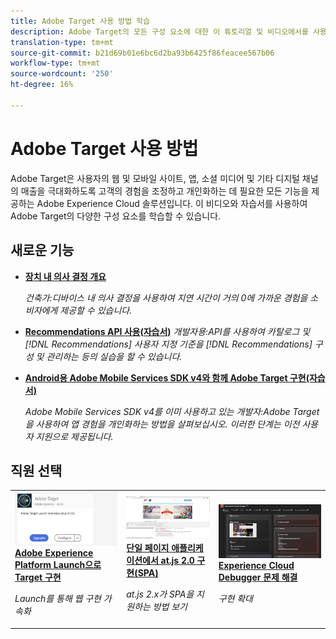 ```yaml
---
title: Adobe Target 사용 방법 학습
description: Adobe Target의 모든 구성 요소에 대한 이 튜토리얼 및 비디오에서를 사용하는 방법을 살펴봅니다. 강력한 Adobe Target 기능 활용
translation-type: tm+mt
source-git-commit: b21d69b01e6bc6d2ba93b6425f86feacee567b06
workflow-type: tm+mt
source-wordcount: '250'
ht-degree: 16%

---
```



# Adobe Target 사용 방법

Adobe Target은 사용자의 웹 및 모바일 사이트, 앱, 소셜 미디어 및 기타 디지털 채널의 매출을 극대화하도록 고객의 경험을 조정하고 개인화하는 데 필요한 모든 기능을 제공하는 Adobe Experience Cloud 솔루션입니다. 이 비디오와 자습서를 사용하여 Adobe Target의 다양한 구성 요소를 학습할 수 있습니다.

## 새로운 기능

* **[장치 내 의사 결정 개요](implementation/on-device-decisioning-overview.md)**

   *건축가:디바이스 내 의사 결정을 사용하여 지연 시간이 거의 0에 가까운 경험을 소비자에게 제공할 수 있습니다.*
* **[Recommendations API 사용(자습서)](recommendations-api-tutorial/recs-api-overview.md)**
   *개발자용:API를 사용하여 카탈로그 및  [!DNL Recommendations] 사용자 지정 기준을  [!DNL Recommendations] 구성 및 관리하는 등의 실습을 할 수 있습니다.*

* **[Android용 Adobe Mobile Services SDK v4와 함께 Adobe Target 구현(자습서)](mobile-v4/overview.md)**

   *Adobe Mobile Services SDK v4를 이미 사용하고 있는 개발자:Adobe Target을 사용하여 앱 경험을 개인화하는 방법을 살펴보십시오. 이러한 단계는 이전 사용자 지원으로 제공됩니다.<!-- Concepts learned here are also applicable to Adobe Experience Platform Mobile SDK (v5).-->*

<!--* **[Use Recommendations Offers (Video)](recommendations/use-recommendations-offers.md)**
    *For all Target Users: Learn how to use product recommendations in A/B and Experience Targeting Activities.*-->

<!--
* **[Create a Recommendations Activity (Video)](recommendations/create-a-recommendations-activity.md)**
    <br>
    *Recommend products to your customers at scale with this Premium feature.* -->

## 직원 선택

<table>
<tr>
  <td>
    <a href="https://docs.adobe.com/content/help/en/experience-cloud/implementing-in-websites-with-launch/implement-solutions/target.html">
      <img alt="Adobe Experience Platform Launch으로 Target 구현" src="assets/launch_referencearchitectureguides.png" />
    </a>
    <div>
      <a href="https://docs.adobe.com/content/help/en/experience-cloud/implementing-in-websites-with-launch/implement-solutions/target.html">
    <strong>Adobe Experience Platform Launch으로 Target 구현</strong>
    </a>
    </div>
    <p>
    <em>Launch를 통해 웹 구현 가속화</em>
    <p>
  </td>
  <td>
    <a href="implementation/implement-atjs-20-in-a-single-page-application.md">
      <img alt="단일 페이지 애플리케이션에서 at.js 2.0 구현(SPA)" src="assets/implementing_adobetargetsatjs20inasinglepageapplicationspa.png" />
    </a>
    <div>
      <a href="implementation/implement-atjs-20-in-a-single-page-application.md">
    <strong>단일 페이지 애플리케이션에서 at.js 2.0 구현(SPA)</strong>
    </a>
    </div>
    <p>
    <em>at.js 2.x가 SPA을 지원하는 방법 보기</em>
    <p>
  </td>
  <td>
    <a href="troubleshooting/troubleshoot-with-the-experience-cloud-debugger.md">
      <img alt="Experience Cloud Debugger 문제 해결" src="assets/using_the_experienceclouddebuggerwithadobetarget.png" />
    </a>
    <div>
      <a href="troubleshooting/troubleshoot-with-the-experience-cloud-debugger.md">
    <strong>Experience Cloud Debugger 문제 해결</strong>
    </a>
    </div>
    <p>
    <em>구현 확대</em>
    <p>
  </td>
</tr>
</table>
